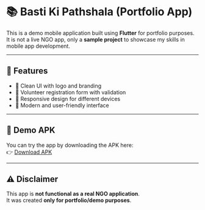 # 📚 Basti Ki Pathshala (Portfolio App)

This is a demo mobile application built using **Flutter** for portfolio purposes.  
It is not a live NGO app, only a **sample project** to showcase my skills in mobile app development.

---

## 🚀 Features
- 📌 Clean UI with logo and branding  
- 📝 Volunteer registration form with validation  
- 📱 Responsive design for different devices  
- 🎨 Modern and user-friendly interface  

---

## 📱 Demo APK
You can try the app by downloading the APK here:  
👉 [Download APK](./apk/basti_ki_pathshala.apk)

---

## ⚠️ Disclaimer
This app is **not functional as a real NGO application**.  
It was created **only for portfolio/demo purposes**.
